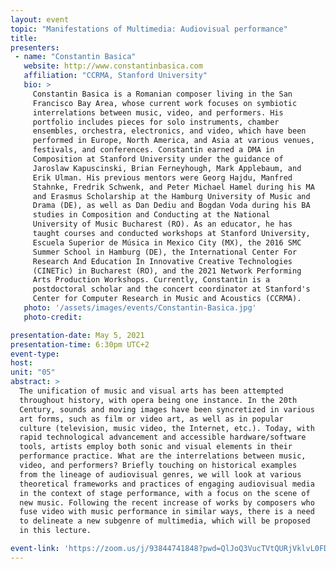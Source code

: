 ```yaml
---
layout: event
topic: "Manifestations of Multimedia: Audiovisual performance"
title: 
presenters:
 - name: "Constantin Basica"
   website: http://www.constantinbasica.com
   affiliation: "CCRMA, Stanford University"
   bio: >
     Constantin Basica is a Romanian composer living in the San
     Francisco Bay Area, whose current work focuses on symbiotic
     interrelations between music, video, and performers. His
     portfolio includes pieces for solo instruments, chamber
     ensembles, orchestra, electronics, and video, which have been
     performed in Europe, North America, and Asia at various venues,
     festivals, and conferences. Constantin earned a DMA in
     Composition at Stanford University under the guidance of
     Jaroslaw Kapuscinski, Brian Ferneyhough, Mark Applebaum, and
     Erik Ulman. His previous mentors were Georg Hajdu, Manfred
     Stahnke, Fredrik Schwenk, and Peter Michael Hamel during his MA
     and Erasmus Scholarship at the Hamburg University of Music and
     Drama (DE), as well as Dan Dediu and Bogdan Voda during his BA
     studies in Composition and Conducting at the National
     University of Music Bucharest (RO). As an educator, he has
     taught courses and conducted workshops at Stanford University,
     Escuela Superior de Música in Mexico City (MX), the 2016 SMC
     Summer School in Hamburg (DE), the International Center For
     Research And Education In Innovative Creative Technologies
     (CINETic) in Bucharest (RO), and the 2021 Network Performing
     Arts Production Workshops. Currently, Constantin is a
     postdoctoral scholar and the concert coordinator at Stanford's
     Center for Computer Research in Music and Acoustics (CCRMA).
   photo: '/assets/images/events/Constantin-Basica.jpg'
   photo-credit:

presentation-date: May 5, 2021
presentation-time: 6:30pm UTC+2
event-type: 
host: 
unit: "05"
abstract: >
  The unification of music and visual arts has been attempted
  throughout history, with opera being one instance. In the 20th
  Century, sounds and moving images have been syncretized in various
  art forms, such as film or video art, as well as in popular
  culture (television, music video, the Internet, etc.). Today, with
  rapid technological advancement and accessible hardware/software
  tools, artists employ both sonic and visual elements in their
  performance practice. What are the interrelations between music,
  video, and performers? Briefly touching on historical examples
  from the lineage of audiovisual genres, we will look at various
  theoretical frameworks and practices of engaging audiovisual media
  in the context of stage performance, with a focus on the scene of
  new music. Following the recent increase of works by composers who
  fuse video with music performance in similar ways, there is a need
  to delineate a new subgenre of multimedia, which will be proposed
  in this lecture.

event-link: 'https://zoom.us/j/93844741848?pwd=QlJoQ3VucTVtQURjVklvL0FDQk1jdz09'
---
```

